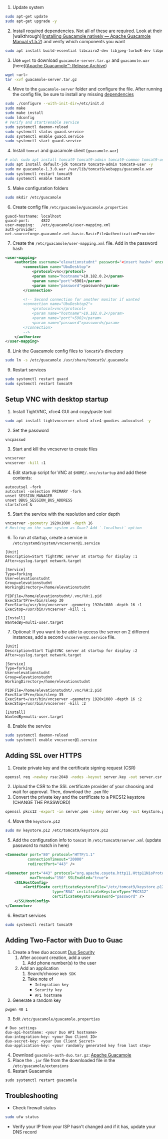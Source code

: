 1. Update system
```bash
sudo apt-get update
sudo apt-get upgrade -y
```
2. Install required dependencies. Not all of these are required. Look at their [walkthrough]([Installing Guacamole natively — Apache Guacamole Manual v1.5.2](https://guacamole.apache.org/doc/gug/installing-guacamole.html)) and verify which components you want
```bash
sudo apt install build-essential libcairo2-dev libjpeg-turbo8-dev libpng-dev libtool-bin libossp-uuid-dev libavcodec-dev libavutil-dev libswscale-dev freerdp2-dev libpango1.0-dev libssh2-1-dev libvncserver-dev libtelnet-dev libssl-dev libvorbis-dev libwebp-dev libavformat-dev libpulse-dev libwebsockets-dev -y
```
3. Use `wget` to download `guacamole-server.tar.gz` and `guacamole.war` [here]([Apache Guacamole™: Release Archive](https://guacamole.apache.org/releases/))
```bash
wget <url>
tar -xvf guacamole-server.tar.gz
```
4. Move to the `guacamole-server` folder and configure the file. After running the config file, be sure to install any missing [dependencies](https://guacamole.apache.org/doc/gug/installing-guacamole.html)
```bash
sudo ./configure --with-init-dir=/etc/init.d
sudo make
sudo make install
sudo ldconfig
# Verify and start/enable service
sudo systemctl daemon-reload
sudo systemctl status guacd.service
sudo systemctl enable guacd.service
sudo systemctl start guacd.service
``` 
4. Install `tomcat` and guacamole client (`guacamole.war`)
```bash
# old: sudo apt install tomcat9 tomcat9-admin tomcat9-common tomcat9-user -y
sudo apt install default-jdk tomcat9 tomcat9-admin tomcat9-user -y
sudo mv guacamole-1.3.0.war /var/lib/tomcat9/webapps/guacamole.war
sudo systemctl restart tomcat9
sudo systemctl enable tomcat9
```
5. Make configuration folders
```bash
sudo mkdir /etc/guacamole
```
6. Create config file `/etc/guacamole/guacamole.properties`
```
guacd-hostname: localhost
guacd-port:     4822
user-mapping:   /etc/guacamole/user-mapping.xml
auth-provider:  net.sourceforge.guacamole.net.basic.BasicFileAuthenticationProvider
```
7. Create the `/etc/guacamole/user-mapping.xml` file. Add in the password hash
```xml
<user-mapping>
    <authorize username="elevationstudnt" password="<insert hash>" encoding="md5">
        <connection name="UbuDesktop">
            <protocol>vnc</protocol>
            <param name="hostname">10.182.0.2</param>
            <param name="port">5901</param>
            <param name="password">password</param>
        </connection>

		<!-- Second connection for another monitor if wanted
		<connection name="UbuDesktop2">
            <protocol>vnc</protocol>
            <param name="hostname">10.182.0.2</param>
            <param name="port">5902</param>
            <param name="password">password</param>
        </connection>
		-->
    </authorize>
</user-mapping>
```
8. Link the Guacamole config files to `Tomcat9`'s directory
```bash
sudo ln -s /etc/guacamole /usr/share/tomcat9/.guacamole
```
9. Restart services
```bash
sudo systemctl restart guacd
sudo systemctl restart tomcat9
```
## Setup VNC with desktop startup
1. Install TightVNC, xfce4 GUI and copy/paste tool
```bash
sudo apt install tightvncserver xfce4 xfce4-goodies autocutsel -y
```
2. Set the password
```bash
vncpasswd
```
3. Start and kill the vncserver to create files
```bash
vncserver
vncserver -kill :1
```
4. Edit startup script for VNC at `$HOME/.vnc/xstartup` and add these contents:
```
autocutsel -fork
autcutsel -selection PRIMARY -fork
unset SESSION_MANAGER
unset DBUS_SESSION_BUS_ADDRESS
startxfce4 &
```
5. Start the service with the resolution and color depth
```bash
vncserver -geometry 1920x1080 -depth 16
# Hosting on the same system as Guac? Add `-localhost` option
```
6. To run at startup, create a service in `/etc/systemd/system/vncserver@1.service` 
```
[Unit]
Description=Start TightVNC server at startup for display :1
After=syslog.target network.target

[Service]
Type=forking
User=elevationstudnt
Group=elevationstudnt
WorkingDirectory=/home/elevationstudnt

PIDFile=/home/elevationstudnt/.vnc/%H:1.pid
ExecStartPre=/bin/sleep 30
ExecStart=/usr/bin/vncserver -geometry 1920x1080 -depth 16 :1
ExecStop=/usr/bin/vncserver -kill :1

[Install]
WantedBy=multi-user.target
```
7. Optional: If you want to be able to access the server on 2 different instances, add a second `vncserver@2.service` file. 
```
[Unit]
Description=Start TightVNC server at startup for display :2
After=syslog.target network.target

[Service]
Type=forking
User=elevationstudnt
Group=elevationstudnt
WorkingDirectory=/home/elevationstudnt

PIDFile=/home/elevationstudnt/.vnc/%H:2.pid
ExecStartPre=/bin/sleep 35
ExecStart=/usr/bin/vncserver -geometry 1920x1080 -depth 16 :2
ExecStop=/usr/bin/vncserver -kill :2

[Install]
WantedBy=multi-user.target
```
8. Enable the service
```bash
sudo systemctl daemon-reload
sudo systemctl enable vncserver@1.service
```

## Adding SSL over HTTPS

1. Create private key and the certificate signing request (CSR)
```bash
openssl req -newkey rsa:2048 -nodes -keyout server.key -out server.csr
```
2. Upload the CSR to the SSL certificate provider of your choosing and wait for approval. Then, download the `.pem` file
3. Convert the private key and the certificate to a PKCS12 keystore (CHANGE THE PASSWORD)
```bash
openssl pkcs12 -export -in server.pem -inkey server.key -out keystore.p12 -name tomcat
```
4. Move the `keystore.p12`
```bash
sudo mv keystore.p12 /etc/tomcat9/keystore.p12
```
5. Add the configuration info to `tomcat` in `/etc/tomcat9/server.xml` (update password to match in here)
```xml
<Connector port="80" protocol="HTTP/1.1"
		  connectionTimeout="20000"
		  redirectPort="443" />

<Connector port="443" protocol="org.apache.coyote.http11.Http11NioProtocol"
		   maxThreads="150" SSLEnabled="true">
	<SSLHostConfig>
		<Certificate certificateKeystoreFile="/etc/tomcat9/keystore.p12"
					 type="RSA" certificateKeystoreType="PKCS12"
					 certificateKeystorePassword="password" />
    </SSLHostConfig>
</Connector>
```
6. Restart services
```bash
sudo systemctl restart tomcat9
```

## Adding Two-Factor with Duo to Guac
1. Create a free duo account [Duo Security](https://duo.com/)
	1. After account creation, add a user
		1. Add phone number(s) to the user
	2. Add an application
		1. Search/choose `Web SDK`
		2. Take note of
		   - `Integration key`
		   - `Security key`
		   - `API hostname`
2. Generate a random key
```
pwgen 40 1
```
3. Edit `/etc/guacamole/guacamole.properties`
```
# Duo settings
duo-api-hostname: <your Duo API hostname>
duo-integration-key: <your Duo Client ID>
duo-secret-key: <your Duo Client Secret>
duo-application-key: <your randomly generated key from last step>
```
4. Download `guacmole-auth-duo.tar.gz`: [Apache Guacamole](https://guacamole.apache.org/releases/)
5. Place the `.jar` file from the downloaded file in the `/etc/guacamole/extensions`
6. Restart Guacamole
```
sudo systemctl restart guacamole
```

##  Troubleshooting

- Check firewall status
```bash
sudo ufw status
```
- Verify your IP from your ISP hasn't changed and if it has, update your DNS record
